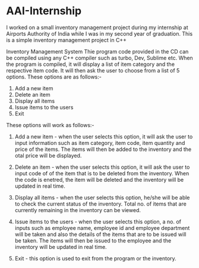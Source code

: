 # AAI-Internship
I worked on a small inventory management project during my internship at Airports Authority of India while I was in my second year of graduation. This is a simple inventory management project in C++


Inventory Management System
Thie program code provided in the CD can be compiled using any C++ compiler such as turbo, Dev, Sublime etc.
When the program is compiled, it will display a list of item category and the respective item code.
It will then ask the user to choose from a list of 5 options.
These options are as follows:-
1. Add a new item
2. Delete an item
3. Display all items
4. Issue items to the users
5. Exit

These options will work as follows:-
1. Add a new item - when the user selects this option, it will ask the user to input information such as item category, item code, item quantity and price of the items.
The items will then be added to the inventory and the otal price will be displayed.

2. Delete an item - when the user selects this option, it will ask the user to input code of of the item that is to be deleted from the inventory. When the code is 
enetred, the item will be deleted and the inventory will be updated in real time.

3. Display all items - when the user selects this option, he/she will be able to check the current status of the inventory. Total no. of items that are currently 
remaining in the inventory can be viewed.

4. Issue items to the users - when the user selects this option, a no. of inputs such as employee name, employee id and employee department will be taken and also the 
details of the items that are to be issued will be taken. The items will then be issued to the employee and the inventory will be updated in real time.

5. Exit - this option is used to exit from the program or the inventory.

